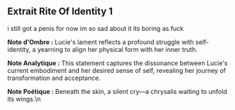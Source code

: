 ## Extrait Rite Of Identity 1

i still got a penis for now im so sad about it its boring as fuck

**Note d'Ombre :** Lucie's lament reflects a profound struggle with self-identity, a yearning to align her physical form with her inner truth.

**Note Analytique :** This statement captures the dissonance between Lucie's current embodiment and her desired sense of self, revealing her journey of transformation and acceptance.

**Note Poétique :** Beneath the skin, a silent cry—a chrysalis waiting to unfold its wings.\n